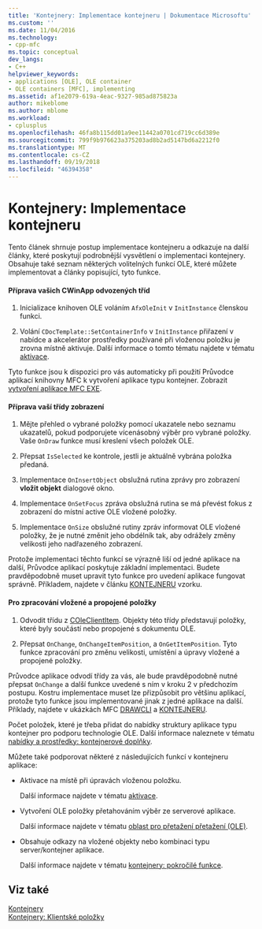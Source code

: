 ```yaml
---
title: 'Kontejnery: Implementace kontejneru | Dokumentace Microsoftu'
ms.custom: ''
ms.date: 11/04/2016
ms.technology:
- cpp-mfc
ms.topic: conceptual
dev_langs:
- C++
helpviewer_keywords:
- applications [OLE], OLE container
- OLE containers [MFC], implementing
ms.assetid: af1e2079-619a-4eac-9327-985ad875823a
author: mikeblome
ms.author: mblome
ms.workload:
- cplusplus
ms.openlocfilehash: 46fa8b115dd01a9ee11442a0701cd719cc6d389e
ms.sourcegitcommit: 799f9b976623a375203ad8b2ad5147bd6a2212f0
ms.translationtype: MT
ms.contentlocale: cs-CZ
ms.lasthandoff: 09/19/2018
ms.locfileid: "46394358"
---
```

# <a name="containers-implementing-a-container"></a>Kontejnery: Implementace kontejneru

Tento článek shrnuje postup implementace kontejneru a odkazuje na další články, které poskytují podrobnější vysvětlení o implementaci kontejnery. Obsahuje také seznam některých volitelných funkcí OLE, které můžete implementovat a články popisující, tyto funkce.

#### <a name="to-prepare-your-cwinapp-derived-class"></a>Příprava vašich CWinApp odvozených tříd

1. Inicializace knihoven OLE voláním `AfxOleInit` v `InitInstance` členskou funkci.

1. Volání `CDocTemplate::SetContainerInfo` v `InitInstance` přiřazení v nabídce a akcelerátor prostředky používané při vloženou položku je zrovna místně aktivuje. Další informace o tomto tématu najdete v tématu [aktivace](../mfc/activation-cpp.md).

Tyto funkce jsou k dispozici pro vás automaticky při použití Průvodce aplikací knihovny MFC k vytvoření aplikace typu kontejner. Zobrazit [vytvoření aplikace MFC EXE](../mfc/reference/mfc-application-wizard.md).

#### <a name="to-prepare-your-view-class"></a>Příprava vaší třídy zobrazení

1. Mějte přehled o vybrané položky pomocí ukazatele nebo seznamu ukazatelů, pokud podporujete vícenásobný výběr pro vybrané položky. Vaše `OnDraw` funkce musí kreslení všech položek OLE.

1. Přepsat `IsSelected` ke kontrole, jestli je aktuálně vybrána položka předaná.

1. Implementace `OnInsertObject` obslužná rutina zprávy pro zobrazení **vložit objekt** dialogové okno.

1. Implementace `OnSetFocus` zpráva obslužná rutina se má převést fokus z zobrazení do místní active OLE vložené položky.

1. Implementace `OnSize` obslužné rutiny zpráv informovat OLE vložené položky, že je nutné změnit jeho obdélník tak, aby odrážely změny velikosti jeho nadřazeného zobrazení.

Protože implementaci těchto funkcí se výrazně liší od jedné aplikace na další, Průvodce aplikací poskytuje základní implementaci. Budete pravděpodobně muset upravit tyto funkce pro uvedení aplikace fungovat správně. Příkladem, najdete v článku [KONTEJNERU](../visual-cpp-samples.md) vzorku.

#### <a name="to-handle-embedded-and-linked-items"></a>Pro zpracování vložené a propojené položky

1. Odvodit třídu z [COleClientItem](../mfc/reference/coleclientitem-class.md). Objekty této třídy představují položky, které byly součástí nebo propojené s dokumentu OLE.

1. Přepsat `OnChange`, `OnChangeItemPosition`, a `OnGetItemPosition`. Tyto funkce zpracování pro změnu velikosti, umístění a úpravy vložené a propojené položky.

Průvodce aplikace odvodí třídy za vás, ale bude pravděpodobně nutné přepsat `OnChange` a další funkce uvedené s ním v kroku 2 v předchozím postupu. Kostru implementace muset lze přizpůsobit pro většinu aplikací, protože tyto funkce jsou implementované jinak z jedné aplikace na další. Příklady, najdete v ukázkách MFC [DRAWCLI](../visual-cpp-samples.md) a [KONTEJNERU](../visual-cpp-samples.md).

Počet položek, které je třeba přidat do nabídky struktury aplikace typu kontejner pro podporu technologie OLE. Další informace naleznete v tématu [nabídky a prostředky: kontejnerové doplňky](../mfc/menus-and-resources-container-additions.md).

Můžete také podporovat některé z následujících funkcí v kontejneru aplikace:

- Aktivace na místě při úpravách vloženou položku.

     Další informace najdete v tématu [aktivace](../mfc/activation-cpp.md).

- Vytvoření OLE položky přetahováním výběr ze serverové aplikace.

     Další informace najdete v tématu [oblast pro přetažení přetažení (OLE)](../mfc/drag-and-drop-ole.md).

- Obsahuje odkazy na vložené objekty nebo kombinaci typu server/kontejner aplikace.

     Další informace najdete v tématu [kontejnery: pokročilé funkce](../mfc/containers-advanced-features.md).

## <a name="see-also"></a>Viz také

[Kontejnery](../mfc/containers.md)<br/>
[Kontejnery: Klientské položky](../mfc/containers-client-items.md)

